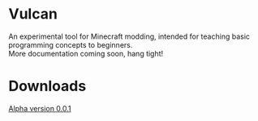 # Vulcan
An experimental tool for Minecraft modding, intended for teaching basic programming concepts to beginners.  
More documentation coming soon, hang tight!

# Downloads
[Alpha version 0.0.1](https://www.dropbox.com/s/6kws97t78ps6fmn/vulcan-alpha-0.0.1.jar?dl=0 "Alpha 0.0.1")
